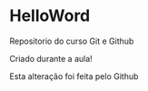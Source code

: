 # HelloWord
Repositorio do curso Git e Github

Criado durante a aula!

Esta alteração foi feita pelo Github
